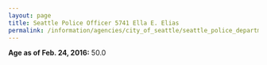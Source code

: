 ```yaml
---
layout: page
title: Seattle Police Officer 5741 Ella E. Elias
permalink: /information/agencies/city_of_seattle/seattle_police_department/copbook/5741/
---
```


**Age as of Feb. 24, 2016:** 50.0
